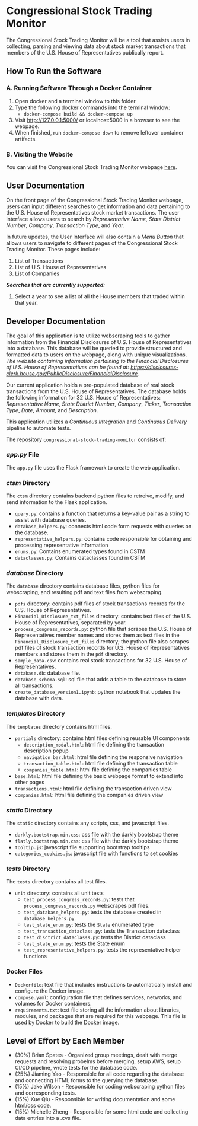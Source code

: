 # Congressional Stock Trading Monitor

The Congressional Stock Trading Monitor will be a tool that assists users in collecting, parsing and viewing data about stock market transactions that members of the U.S. House of Representatives publically report.

## How To Run the Software

### A. Running Software Through a Docker Container

1. Open docker and a terminal window to this folder
2. Type the following docker commands into the terminal window:
    * ```docker-compose build && docker-compose up```
3. Visit http://127.0.0.1:5000/  or localhost:5000 in a browser to see the webpage.
4. When finished, run `docker-compose down` to remove leftover container artifacts.

### B. Visiting the Website

You can visit the Congressional Stock Trading Monitor webpage [here](http://cstm-testing.eba-2jr5ivme.us-east-1.elasticbeanstalk.com/).

## User Documentation

On the front page of the Congressional Stock Trading Monitor webpage, users can input different searches to get information and data pertaining to the U.S. House of Representatives stock market transactions. The user interface allows users to search by *Representative Name*, *State District Number*, *Company*, *Transaction Type*, and *Year*.

In future updates, the User Interface will also contain a *Menu Button* that allows users to navigate to different pages of the Congressional Stock Trading Monitor. These pages include:
1. List of Transactions
2. List of U.S. House of Representatives
3. List of Companies

***Searches that are currently supported:***
1. Select a year to see a list of all the House members that traded within that year.

## Developer Documentation
The goal of this application is to utilize webscraping tools to gather information from the Financial Disclosures of U.S. House of Representatives into a database. This database will be queried to provide structured and formatted data to users on the webpage, along with unique visualizations. *The website containing information pertaining to the Financial Disclosures of U.S. House of Representatives can be found at: https://disclosures-clerk.house.gov/PublicDisclosure/FinancialDisclosure.*

Our current application holds a pre-populated database of real stock transactions from the U.S. House of Representatives. The database holds the following information for 32 U.S. House of Representatives: *Representative Name*, *State District Number*, *Company*, *Ticker*, *Transaction Type*, *Date*, *Amount*, and *Description*.

This application utilizes a *Continuous Integration* and *Continuous Delivery* pipeline to automate tests.  

The repository ```congressional-stock-trading-monitor``` consists of:

### *app.py* File
The ```app.py``` file uses the Flask framework to create the web application.

### *ctsm* Directory
The ```ctsm``` directory contains backend python files to retreive, modify, and send information to the Flask application.
* ```query.py```: contains a function that returns a key-value pair as a string to assist with database queries.
* ```database_helpers.py```: connects html code form requests with queries on the database.
* ```representative_helpers.py```: contains code responsible for obtaining and processing representative information
* ```enums.py```: Contains enumerated types found in CSTM
* ```dataclasses.py```: Contains dataclasses found in CSTM

### *database* Directory
The ```database``` directory contains database files, python files for webscraping, and resulting pdf and text files from webscraping.
* ```pdfs``` directory: contains pdf files of stock transactions records for the U.S. House of Representatives.
* ```Financial_Disclosure_txt_files``` directory: contains text files of the U.S. House of Representatives, separated by year.
* ```process_congress_records.py```: python file that scrapes the U.S. House of Representatives member names and stores them as text files in the ```Financial_Disclosure_txt_files``` directory; the python file also scrapes pdf files of stock transaction records for U.S. House of Representatives members and stores them in the ```pdf``` directory. 
* ```sample_data.csv```: contains real stock transactions for 32 U.S. House of Representatives.
* ```database.db```: database file.
* ```database_schema.sql```: sql file that adds a table to the database to store all transactions.
* ```create_database_version1.ipynb```: python notebook that updates the database with data.

### *templates* Directory
The ```templates``` directory contains html files.
* ```partials``` directory: contains html files defining reusable UI components
    * ```description_modal.html```: html file defining the transaction description popup
    * ```navigation_bar.html```: html file defining the responsive navigation
    * ```transaction_table.html```: html file defining the transaction table
    * ```companies_table.html```: html file defining the companies table
* ```base.html```: html file defining the basic webpage format to extend into other pages
* ```transactions.html```: html file defining the transaction driven view
* ```companies.html```: html file defining the companies driven view

### *static* Directory
The ```static``` directory contains any scripts, css, and javascript files.
* ```darkly.bootstrap.min.css```: css file with the darkly bootstrap theme
* ```flatly.bootstrap.min.css```: css file with the darkly bootstrap theme
* ```tooltip.js```: javascript file supporting bootstrap tooltips
* ```categories_cookies.js```: javascript file with functions to set cookies

### *tests* Directory
The ```tests``` directory contains all test files.
* ```unit``` directory: contains all unit tests
    * ```test_process_congress_records.py```: tests that ```process_congress_records.py``` webscrapes pdf files.
    * ```test_database_helpers.py```: tests the database created in ```database_helpers.py```.
    * ```test_state_enum.py```: tests the `State` enumerated type
    * ```test_transaction_dataclass.py```: tests the Transaction dataclass
    * ```test_disctrict_dataclasss.py```: tests the District dataclass
    * ```test_state_enum.py```: tests the State enum
    * ```test_representative_helpers.py```: tests the representative helper functions


### Docker Files
* ```Dockerfile```: text file that includes instructions to automatically install and configure the Docker image.
* ```compose.yaml```: configuration file that defines services, networks, and volumes for Docker containers.
* ```requirements.txt```: text file storing all the information about libraries, modules, and packages that are required for this webpage. This file is used by Docker to build the Docker image.

## Level of Effort by Each Member
* (30%) Brian Spates - Organized group meetings, dealt with merge requests and resolving probelms before merging, setup AWS, setup CI/CD pipeline, wrote tests for the database code.
* (25%) Jiaming Yao - Responsible for all code regarding the database and connecting HTML forms to the querying the database. 
* (15%) Jake Wilson - Responsible for coding webscraping python files and corresponding tests.
* (15%) Xue Qiu - Responsible for writing documentation and some html/css code.
* (15%) Michelle Zheng - Responsible for some html code and collecting data entries into a .cvs file.
